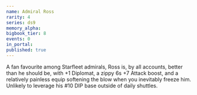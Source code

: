 ```yaml
---
name: Admiral Ross
rarity: 4
series: ds9
memory_alpha:
bigbook_tier: 8
events: 0
in_portal:
published: true
---
```


A fan favourite among Starfleet admirals, Ross is, by all accounts, better than he should be, with +1 Diplomat, a zippy 6s +7 Attack boost, and a relatively painless equip softening the blow when you inevitably freeze him. Unlikely to leverage his #10 DIP base outside of daily shuttles.
